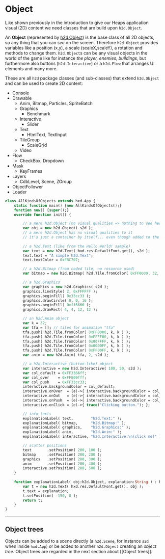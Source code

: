 # Object
Like shown previously in the introduction to give our Heaps application visual (2D) content we need classes that are build upon `h2d.Object`.

An **Object** (represented by [h2d.Object](https://heaps.io/api/h2d/Object.html)) is the base class of all 2D objects, so any thing that you can *see* on the screen. Therefore `h2d.Object` provides variables like a position (x,y), a scale (scaleX,scaleY), a rotation and methods to change them.
`h2d.Object`s can be any visual objects in the world of the game like for instance *the player, enemies, buildings*, but furthermore also buttons (`h2d.Interactive`) or a `h2d.Flow` that arranges UI elements and many more.

These are all `h2d` package classes (and sub-classes) that extend `h2d.Object` and can be used to create 2D content:
- Console
- Drawable
  - Anim, Bitmap, Particles, SpriteBatch
  - Graphics
    - Benchmark
  - Interactive
    - Slider
  - Text
    - HtmlText, TextInput
  - TileGroup
    - ScaleGrid
  - Video
- Flow
  - CheckBox, Dropdown
- Mask
  - KeyFrames
- Layers
  - CdbLevel, Scene, ZGroup
- ObjectFollower
- Loader

```haxe
class AllKindsOfObjects extends hxd.App {
    static function main() {new AllKindsOfObjects();}
    function new() {super();}
    override function init() {

        // a mere h2d.Object (no visual qualities => nothing to see here)
        var obj = new h2d.Object( s2d );
        // a mere h2d.Object has no visual qualities to it
        // it's just a container by itself... even though added to the scene there's nothing to see...
        
        // a h2d.Text (like from the Hello World! sample)
        var text = new h2d.Text( hxd.res.DefaultFont.get(), s2d );
        text.text = "A simple h2d.Text";
        text.textColor = 0xFBC707;

        // a h2d.Bitmap (from coded tile, no resource used)
        var bitmap = new h2d.Bitmap( h2d.Tile.fromColor( 0xFF0000, 32, 32 ), s2d );

        // a h2d.Graphics
        var graphics = new h2d.Graphics( s2d );
        graphics.lineStyle( 2, 0xFFFFFF );
        graphics.beginFill( 0x33cc33 );
        graphics.drawCircle( 0, 0, 16 );
        graphics.beginFill( 0xff6666 );
        graphics.drawRect( 4, 4, 12, 12 );

        // an h2d.Anim object
        var k = 32;
        var tfa = []; // tiles for animation "tfa"
        tfa.push( h2d.Tile.fromColor( 0xFF0000, k, k ) );
        tfa.push( h2d.Tile.fromColor( 0xFFFF00, k, k ) );
        tfa.push( h2d.Tile.fromColor( 0x00FFFF, k, k ) );
        tfa.push( h2d.Tile.fromColor( 0x0000FF, k, k ) );
        tfa.push( h2d.Tile.fromColor( 0xFF00FF, k, k ) );
        var anim = new h2d.Anim( tfa, 2, s2d );

        // a h2d.Interactive (button-like) object
        var interactive = new h2d.Interactive( 100, 50, s2d );
        var col_default = 0xFF3366ff;
        var col_over    = 0xFF809fff;
        var col_push    = 0xFF33cc33;
        interactive.backgroundColor = col_default;
        interactive.onOver  = (e)->{ interactive.backgroundColor = col_over; };
        interactive.onOut   = (e)->{ interactive.backgroundColor = col_default; };
        interactive.onPush  = (e)->{ interactive.backgroundColor = col_push; };
        interactive.onClick = (e)->{ trace("Clicking button."); };

        // info texts
        explanationLabel( text,        "h2d.Text:" );
        explanationLabel( bitmap,      "h2d.Bitmap:" );
        explanationLabel( graphics,    "h2d.Graphics:" );
        explanationLabel( anim,        "h2d.Anim:" );
        explanationLabel( interactive, "h2d.Interactive:\n(click me)" );

        // scatter positions
        text       .setPosition( 200, 100 );
        bitmap     .setPosition( 200, 200 );
        graphics   .setPosition( 200, 300 );
        anim       .setPosition( 200, 400 );
        interactive.setPosition( 200, 500 );
    }
    
    function explanationLabel( obj:h2d.Object, explanation:String ) : h2d.Text {
        var t = new h2d.Text( hxd.res.DefaultFont.get(), obj );
        t.text = explanation;
        t.setPosition( -150, 0 );
        return t;
    }
}
```

---
## Object trees
Objects can be added to a scene directly (a `h2d.Scene`, for instance `s2d` when inside `hxd.App`) or be added to another `h2d.Object` creating an *object tree*. Object trees are regarded in the next section about [[Object trees]].
